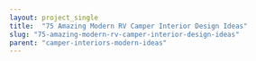 ```yaml
---
layout: project_single
title:  "75 Amazing Modern RV Camper Interior Design Ideas"
slug: "75-amazing-modern-rv-camper-interior-design-ideas"
parent: "camper-interiors-modern-ideas"
---
```

 